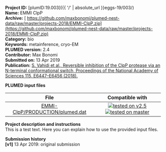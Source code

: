 **Project ID:** [plumID:19.003]({{ '/' | absolute_url }}eggs-19/003/)  
**Name:**  EMMI ClpP  
**Archive:** [ https://github.com/maxbonomi/plumed-nest-data/raw/master/projects-2018/EMMI-ClpP.zip](https://github.com/maxbonomi/plumed-nest-data/raw/master/projects-2018/EMMI-ClpP.zip)  
**Category:**  bio  
**Keywords:**  metainference, cryo-EM  
**PLUMED version:**  2.4  
**Contributor:**  Max Bonomi  
**Submitted on:** 13 Apr 2019  
**Publication:** [S. Vahidi et al., Reversible inhibition of the ClpP protease via an N-terminal conformational switch, Proceedings of the National Academy of Sciences 115, E6447–E6456 (2018).](http://dx.doi.org/10.1073/pnas.1805125115)  
  
**PLUMED input files**  
  
| File     | Compatible with |  
|:--------:|:--------:|  
| [EMMI-ClpP/PRODUCTION/plumed.dat](./data/EMMI-ClpP/PRODUCTION/plumed.dat.md) |  [![tested on v2.5](https://img.shields.io/badge/v2.5-failed-red.svg)](data/EMMI-ClpP/PRODUCTION/plumed.dat.plumed.stderr) [![tested on master](https://img.shields.io/badge/master-passing-green.svg)](data/EMMI-ClpP/PRODUCTION/plumed.dat.plumed_master.stderr) |  
  
**Project description and instructions**  
This is a test text. Here you can explain how to use the provided input files.

  
**Submission history**  
**[v1]** 13 Apr 2019: original submission  
